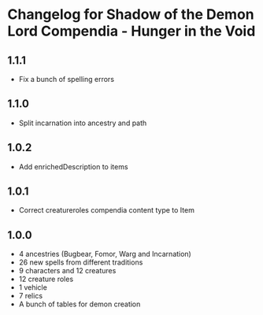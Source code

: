 # Changelog for Shadow of the Demon Lord Compendia - Hunger in the Void

## 1.1.1

- Fix a bunch of spelling errors

## 1.1.0

- Split incarnation into ancestry and path

## 1.0.2

- Add enrichedDescription to items

## 1.0.1

- Correct creatureroles compendia content type to Item

## 1.0.0

- 4 ancestries (Bugbear, Fomor, Warg and Incarnation)
- 26 new spells from different traditions
- 9 characters and 12 creatures
- 12 creature roles
- 1 vehicle
- 7 relics
- A bunch of tables for demon creation
